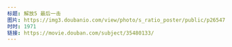 ```yaml
---
标题: 解放5 最后一击
图片: https://img3.doubanio.com/view/photo/s_ratio_poster/public/p2654740163.jpg
时时: 1971
链接: https://movie.douban.com/subject/35480133/
---
```

